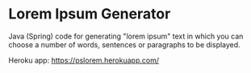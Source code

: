 # Lorem Ipsum Generator

Java (Spring) code for generating "lorem ipsum" text in which you can choose a number of words, sentences or paragraphs to be displayed.

Heroku app: https://pslorem.herokuapp.com/
